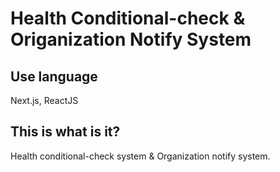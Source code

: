 # Health Conditional-check & Origanization Notify System
## Use language
Next.js, ReactJS

## This is what is it?
Health conditional-check system & Organization notify system.